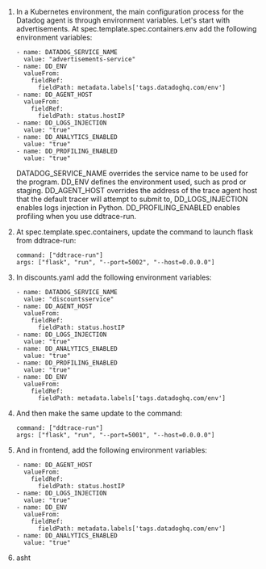 1.  In a Kubernetes environment, the main configuration process for the Datadog agent is through environment variables. Let's start with advertisements. At spec.template.spec.containers.env add the following environment variables:

        - name: DATADOG_SERVICE_NAME
          value: "advertisements-service"
        - name: DD_ENV
          valueFrom:
            fieldRef:
              fieldPath: metadata.labels['tags.datadoghq.com/env']
        - name: DD_AGENT_HOST 
          valueFrom:
            fieldRef:
              fieldPath: status.hostIP
        - name: DD_LOGS_INJECTION
          value: "true"
        - name: DD_ANALYTICS_ENABLED
          value: "true"
        - name: DD_PROFILING_ENABLED
          value: "true"
    DATADOG_SERVICE_NAME overrides the service name to be used for the program. DD_ENV defines the environment used, such as prod or staging. DD_AGENT_HOST overrides the address of the trace agent host that the default tracer will attempt to submit to, DD_LOGS_INJECTION enables logs injection in Python. DD_PROFILING_ENABLED enables profiling when you use ddtrace-run. 
2.  At spec.template.spec.containers, update the command to launch flask from ddtrace-run:

        command: ["ddtrace-run"]
        args: ["flask", "run", "--port=5002", "--host=0.0.0.0"]
3.  In discounts.yaml add the following environment variables:

        - name: DATADOG_SERVICE_NAME
          value: "discountsservice"
        - name: DD_AGENT_HOST
          valueFrom:
            fieldRef:
              fieldPath: status.hostIP
        - name: DD_LOGS_INJECTION
          value: "true"
        - name: DD_ANALYTICS_ENABLED
          value: "true"
        - name: DD_PROFILING_ENABLED
          value: "true"
        - name: DD_ENV
          valueFrom:
            fieldRef:
              fieldPath: metadata.labels['tags.datadoghq.com/env']
4.  And then make the same update to the command:

        command: ["ddtrace-run"]
        args: ["flask", "run", "--port=5001", "--host=0.0.0.0"]
5.  And in frontend, add the following environment variables:

        - name: DD_AGENT_HOST
          valueFrom:
            fieldRef:
              fieldPath: status.hostIP
        - name: DD_LOGS_INJECTION
          value: "true"
        - name: DD_ENV
          valueFrom:
            fieldRef:
              fieldPath: metadata.labels['tags.datadoghq.com/env']
        - name: DD_ANALYTICS_ENABLED
          value: "true"
6.  asht